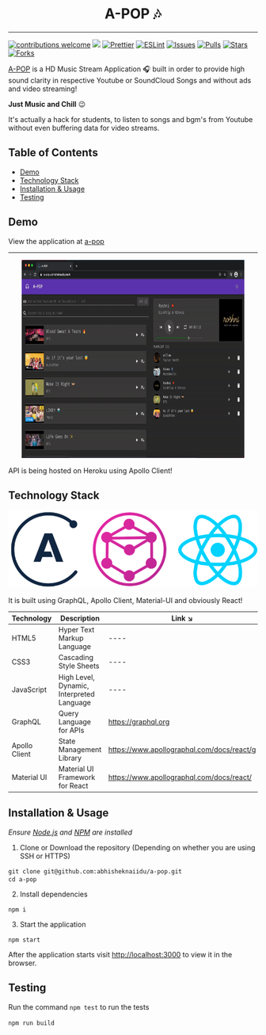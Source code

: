 <h1 align="center"> A-POP 🎶 </h1>
<hr>

[![contributions welcome](https://img.shields.io/badge/contributions-welcome-brightgreen.svg?style=flat)](https://github.com/dwyl/esta/issues)
![](https://visitor-badge.glitch.me/badge?page_id=abhisheknaiidu.A-POP)
[![Prettier](https://badgen.net/github/checks/abhisheknaiidu/a-pop?label=Prettier)](https://github.com/abhisheknaiidu/a-pop/actions?workflow=Prettier)
[![ESLint](https://badgen.net/github/checks/abhisheknaiidu/a-pop?label=ESLint)](https://github.com/abhisheknaiidu/a-pop/actions?workflow=ESLint)
[![Issues](https://img.shields.io/github/issues/abhisheknaiidu/a-pop)](https://github.com/abhisheknaiidu/a-pop/issues)
[![Pulls](https://img.shields.io/github/issues-pr/abhisheknaiidu/a-pop)](https://github.com/abhisheknaiidu/a-pop/pulls)
[![Stars](https://img.shields.io/github/stars/abhisheknaiidu/a-pop)](https://github.com/abhisheknaiidu/a-pop)
[![Forks](https://img.shields.io/github/forks/abhisheknaiidu/a-pop)](https://github.com/abhisheknaiidu/a-pop/fork)

[A-POP](https://a-pop.vercel.app/) is a HD Music Stream Application 🎧 built in order to provide high sound clarity in
respective Youtube or SoundCloud Songs and without ads and video streaming!

**Just Music and Chill** 😉

It's actually a hack for students, to listen to songs and bgm's from Youtube without even buffering data for video streams.

## Table of Contents

- [Demo](#demo)
- [Technology Stack](#technology-stack)
- [Installation & Usage](#installation-&-usage)
- [Testing](#testing)

## Demo

View the application at [a-pop](https://a-pop.abhisheknaidu.tech/)

<hr>

<div align="center">

<img alt="apop_demo" style="width: 450px; height: 400px" src="public/a-pop-demo.gif"> </img>

</div>

API is being hosted on Heroku using Apollo Client!

## Technology Stack

![Screenshot](apollo.png)

It is built using GraphQL, Apollo Client, Material-UI and obviously React!

| Technology    | Description                               | Link ↘️                                    |
| ------------- | ----------------------------------------- | ------------------------------------------ |
| HTML5         | Hyper Text Markup Language                | ----                                       |
| CSS3          | Cascading Style Sheets                    | ----                                       |
| JavaScript    | High Level, Dynamic, Interpreted Language | ----                                       |
| GraphQL       | Query Language for APIs                   | https://graphql.org                        |
| Apollo Client | State Management Library                  | https://www.apollographql.com/docs/react/g |
| Material UI   | Material UI Framework for React           | https://www.apollographql.com/docs/react/  |

## Installation & Usage

_Ensure [Node.js](https://nodejs.org/en/) and [NPM](https://www.npmjs.com/) are installed_

1. Clone or Download the repository (Depending on whether you are using SSH or HTTPS)

```
git clone git@github.com:abhisheknaiidu/a-pop.git
cd a-pop
```

2. Install dependencies

```
npm i
```

3. Start the application

```
npm start
```

After the application starts visit [http://localhost:3000](http://localhost:3000) to view it in the browser.

## Testing

Run the command `npm test` to run the tests

`npm run build`
